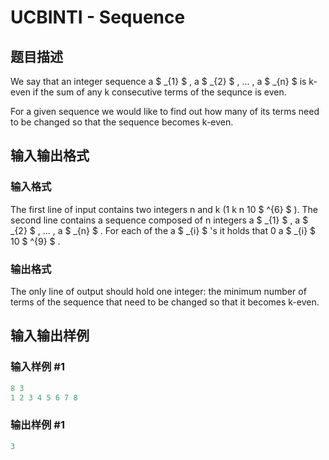 # UCBINTI - Sequence

## 题目描述

We say that an integer sequence a $ _{1} $ , a $ _{2} $ , ... , a $ _{n} $ is k-even if the sum of any k consecutive terms of the sequnce is even.

For a given sequence we would like to find out how many of its terms need to be changed so that the sequence becomes k-even.

## 输入输出格式

### 输入格式

The first line of input contains two integers n and k (1 k n 10 $ ^{6} $ ). The second line contains a sequence composed of n integers a $ _{1} $ , a $ _{2} $ , ... , a $ _{n} $ . For each of the a $ _{i} $ 's it holds that 0 a $ _{i} $ 10 $ ^{9} $ .

### 输出格式

The only line of output should hold one integer: the minimum number of terms of the sequence that need to be changed so that it becomes k-even.

## 输入输出样例

### 输入样例 #1

```cpp
8 3
1 2 3 4 5 6 7 8
```


### 输出样例 #1

```cpp
3
```


